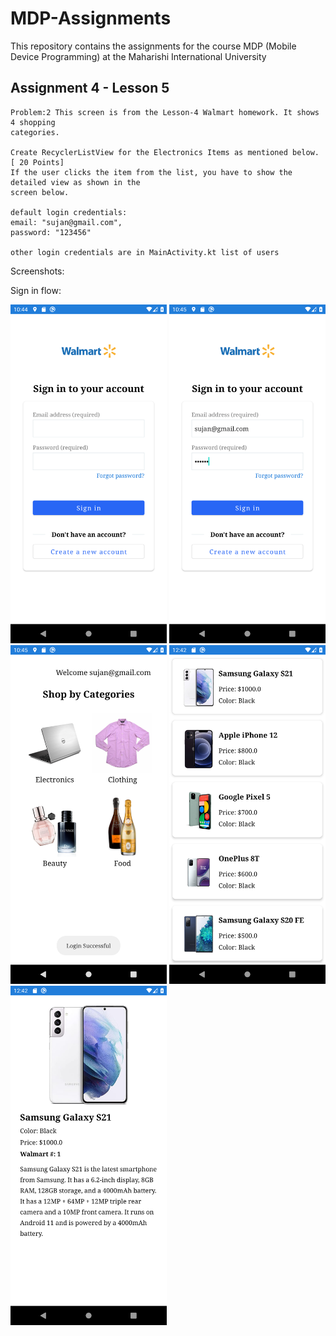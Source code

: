 # MDP-Assignments

This repository contains the assignments for the course MDP (Mobile Device Programming) at the
Maharishi International University

## Assignment 4 - Lesson 5

```
Problem:2 This screen is from the Lesson-4 Walmart homework. It shows 4 shopping
categories.

Create RecyclerListView for the Electronics Items as mentioned below. [ 20 Points]
If the user clicks the item from the list, you have to show the detailed view as shown in the
screen below.

default login credentials:
email: "sujan@gmail.com", 
password: "123456"

other login credentials are in MainActivity.kt list of users
```

Screenshots:

Sign in flow:

<p float="left">
  <img src="/1.png" width="250" />
  <img src="/2.png" width="250"/> 
  <img src="/3.png" width="250"/> 
  <img src="/12.png" width="250"/> 
  <img src="/13.png" width="250"/> 
</p>



